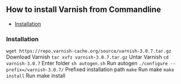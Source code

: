 ## How to install Varnish from Commandline

- [Installation](#installation)

### Installation

`` wget https://repo.varnish-cache.org/source/varnish-3.0.7.tar.gz `` Download Varnish
`` tar xvfz varnish-3.0.7.tar.gz `` Untar Varnish
`` cd varnish-3.0.7 `` Enter folder
`` sh autogen.sh `` Run autogen
`` ./configure --prefix=/varnish-3.0.7/ `` Prefixed installation path
`` make `` Run make
`` make install `` Run make install


